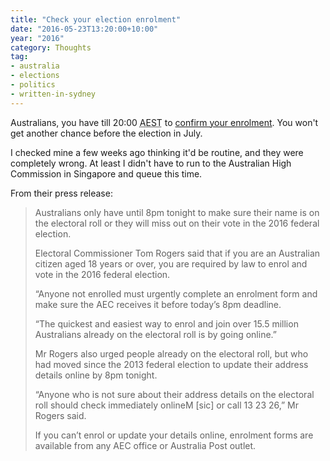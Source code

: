 ```yaml
---
title: "Check your election enrolment"
date: "2016-05-23T13:20:00+10:00"
year: "2016"
category: Thoughts
tag:
- australia
- elections
- politics
- written-in-sydney
---
```

Australians, you have till 20:00 <abbr title="Australian Eastern Standard Time">AEST</abbr> to [confirm your enrolment]. You won't get another chance before the election in July.

I checked mine a few weeks ago thinking it'd be routine, and they were completely wrong. At least I didn't have to run to the Australian High Commission in Singapore and queue this time.

From their press release:

> Australians only have until 8pm tonight to make sure their name is on the electoral roll or they will miss out on their vote in the 2016 federal election.
>
> Electoral Commissioner Tom Rogers said that if you are an Australian citizen aged 18 years or over, you are required by law to enrol and vote in the 2016 federal election.
>
> “Anyone not enrolled must urgently complete an enrolment form and make sure the AEC receives it before today’s 8pm deadline. 
>
> “The quickest and easiest way to enrol and join over 15.5 million Australians already on the electoral roll is by going online.”
>
> Mr Rogers also urged people already on the electoral roll, but who had moved since the 2013 federal election to update their address details online by 8pm tonight.
>
> “Anyone who is not sure about their address details on the electoral roll should check immediately onlineM [sic] or call 13 23 26,” Mr Rogers said.
>
> If you can’t enrol or update your details online, enrolment forms are available from any AEC office or Australia Post outlet.

[confirm your enrolment]: https://oevf.aec.gov.au/

